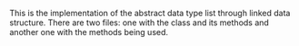 This is the implementation of the abstract data type list through linked data structure.
There are two files: one with the class and its methods and another one with the methods being used.
